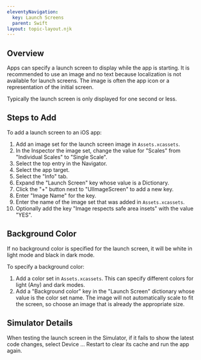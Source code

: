 ```yaml
---
eleventyNavigation:
  key: Launch Screens
  parent: Swift
layout: topic-layout.njk
---
```


## Overview

Apps can specify a launch screen to display while the app is starting.
It is recommended to use an image and no text because
localization is not available for launch screens.
The image is often the app icon or a representation of the initial screen.

Typically the launch screen is only displayed for one second or less.

## Steps to Add

To add a launch screen to an iOS app:

1. Add an image set for the launch screen image in `Assets.xcassets`.
1. In the Inspector the image set, change the value
   for "Scales" from "Individual Scales" to "Single Scale".
1. Select the top entry in the Navigator.
1. Select the app target.
1. Select the "Info" tab.
1. Expand the "Launch Screen" key whose value is a Dictionary.
1. Click the "+" button next to "UIImageScreen" to add a new key.
1. Enter "Image Name" for the key.
1. Enter the name of the image set that was added in `Assets.xcassets`.
1. Optionally add the key "Image respects safe area insets"
   with the value "YES".

## Background Color

If no background color is specified for the launch screen,
it will be white in light mode and black in dark mode.

To specify a background color:

1. Add a color set in `Assets.xcassets`.
   This can specify different colors for light (Any) and dark modes.
2. Add a "Background color" key in the "Launch Screen" dictionary
   whose value is the color set name.
   The image will not automatically scale to fit the screen,
   so choose an image that is already the appropriate size.

## Simulator Details

When testing the launch screen in the Simulator,
if it fails to show the latest code changes,
select Device ... Restart to clear its cache
and run the app again.
